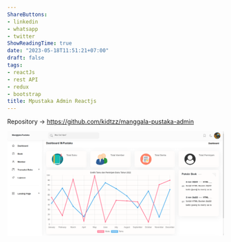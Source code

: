 ```yaml
---
ShareButtons:
- linkedin
- whatsapp
- twitter
ShowReadingTime: true
date: "2023-05-18T11:51:21+07:00"
draft: false
tags:
- reactJs
- rest API
- redux
- bootstrap
title: Mpustaka Admin Reactjs
---
```


Repository -> https://github.com/kidtzz/manggala-pustaka-admin

![Mpustaka-Admin-Reactjs](./mpustaka-admin-reactjs.png)